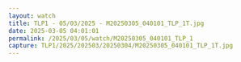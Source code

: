 ```yaml
---
layout: watch
title: TLP1 - 05/03/2025 - M20250305_040101_TLP_1T.jpg
date: 2025-03-05 04:01:01
permalink: /2025/03/05/watch/M20250305_040101_TLP_1
capture: TLP1/2025/202503/20250304/M20250305_040101_TLP_1T.jpg
---
```


